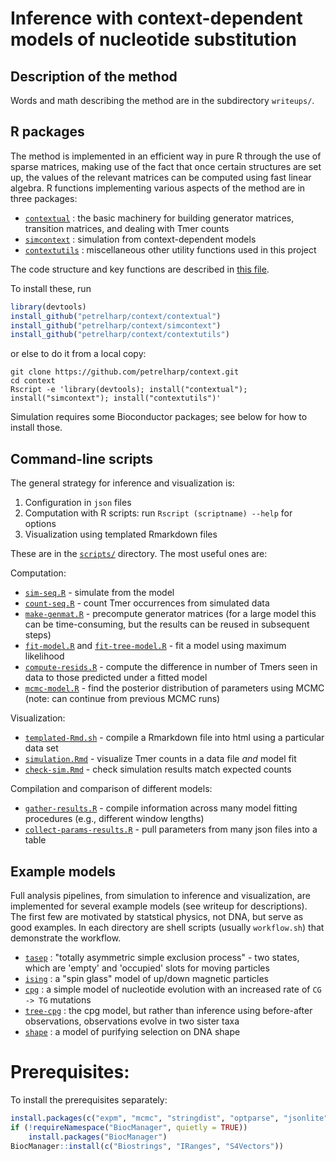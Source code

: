 # Inference with context-dependent models of nucleotide substitution

## Description of the method

Words and math describing the method are in the subdirectory `writeups/`.

## R packages

The method is implemented in an efficient way in pure R through the use of sparse matrices,
making use of the fact that once certain structures are set up, 
the values of the relevant matrices can be computed using fast linear algebra.
R functions implementing various aspects of the method are in three packages:

- [`contextual`](contextual/) : the basic machinery for building generator matrices, transition matrices, and dealing with Tmer counts
- [`simcontext`](simcontext/) : simulation from context-dependent models
- [`contextutils`](contextutils/) : miscellaneous other utility functions used in this project

The code structure and key functions are described in [this file](model-desc.md).

To install these, run
```r
library(devtools)
install_github("petrelharp/context/contextual")
install_github("petrelharp/context/simcontext")
install_github("petrelharp/context/contextutils")
```
or else to do it from a local copy:
```
git clone https://github.com/petrelharp/context.git
cd context
Rscript -e 'library(devtools); install("contextual"); install("simcontext"); install("contextutils")'
```

Simulation requires some Bioconductor packages;
see below for how to install those.

## Command-line scripts

The general strategy for inference and visualization is:

1. Configuration in `json` files
2. Computation with R scripts: run `Rscript (scriptname) --help` for options
3. Visualization using templated Rmarkdown files

These are in the [`scripts/`](scripts/) directory.
The most useful ones are:

Computation:

* [`sim-seq.R`](scripts/sim-seq.R) - simulate from the model
* [`count-seq.R`](scripts/count-seq.R) - count Tmer occurrences from simulated data
* [`make-genmat.R`](scripts/make-genmat.R) - precompute generator matrices (for a large model this can be time-consuming, but the results can be reused in subsequent steps)
* [`fit-model.R`](scripts/fit-model.R) and [`fit-tree-model.R`](scripts/fit-tree-model.R) - fit a model using maximum likelihood
* [`compute-resids.R`](scripts/compute-resids.R) - compute the difference in number of Tmers seen in data to those predicted under a fitted model
* [`mcmc-model.R`](scripts/mcmc-model.R) - find the posterior distribution of parameters using MCMC (note: can continue from previous MCMC runs)

Visualization:

* [`templated-Rmd.sh`](scripts/templated-Rmd.sh) - compile a Rmarkdown file into html using a particular data set
* [`simulation.Rmd`](scripts/simulation.Rmd) - visualize Tmer counts in a data file *and* model fit
* [`check-sim.Rmd`](scripts/check-sim.Rmd) - check simulation results match expected counts

Compilation and comparison of different models:

* [`gather-results.R`](scripts/gather-results.R) - compile information across many model fitting procedures (e.g., different window lengths)
* [`collect-params-results.R`](scripts/collect-params-results.R) - pull parameters from many json files into a table

## Example models

Full analysis pipelines, from simulation to inference and visualization,
are implemented for several example models (see writeup for descriptions).
The first few are motivated by statstical physics, not DNA,
but serve as good examples.
In each directory are shell scripts (usually `workflow.sh`) that demonstrate the workflow.

* [`tasep`](tasep/) : "totally asymmetric simple exclusion process" - two states, which are 'empty' and 'occupied' slots for moving particles
* [`ising`](ising/) : a "spin glass" model of up/down magnetic particles
* [`cpg`](cpg/) : a simple model of nucleotide evolution with an increased rate of `CG -> TG` mutations
* [`tree-cpg`](tree-cpg/) : the cpg model, but rather than inference using before-after observations, observations evolve in two sister taxa
* [`shape`](shape/) : a model of purifying selection on DNA shape


# Prerequisites:

To install the prerequisites separately:
```r
install.packages(c("expm", "mcmc", "stringdist", "optparse", "jsonlite", "ape", "rmarkdown", "ggplot2", "pander"))
if (!requireNamespace("BiocManager", quietly = TRUE))
    install.packages("BiocManager")
BiocManager::install(c("Biostrings", "IRanges", "S4Vectors"))
```
